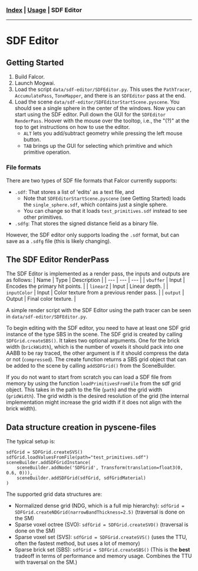 ### [Index](../index.md) | [Usage](./index.md) | SDF Editor

--------

# SDF Editor

## Getting Started
1. Build Falcor.
2. Launch Mogwai.
3. Load the script `data/sdf-editor/SDFEditor.py`. This uses the `PathTracer`, `AccumulatePass`, `ToneMapper`, and there is an `SDFEditor` pass at the end.
4. Load the scene `data/sdf-editor/SDFEditorStartScene.pyscene`. You should see a single sphere in the center of the windows. Now you can start using the SDF editor. Pull down the GUI for the `SDFEditor` `RenderPass`. Hoover with the mouse over the tooltop, i.e., the "(?)" at the top to get instructions on how to use the editor.
    - `ALT` lets you add/subtract geometry while pressing the left mouse button.
    - `TAB` brings up the GUI for selecting which primitive and which primitive operation.

### File formats
There are two types of SDF file formats that Falcor currently supports:
- `.sdf`: That stores a list of 'edits' as a text file, and
    - Note that `SDFEditorStartScene.pyscene` (see Getting Started) loads the `single_sphere.sdf`, which contains just a single sphere.
    - You can change so that it loads `test_primitives.sdf` instead to see other primitives.
- `.sdfg`: That stores the signed distance field as a binary file.

However, the SDF editor only supports loading the `.sdf` format, but can save as a `.sdfg` file (this is likely changing).

## The SDF Editor RenderPass

The SDF Editor is implemented as a render pass, the inputs and outputs are as follows:
| Name | Type | Description |
| --- | --- | --- |
| `vbuffer` | Input | Encodes the primary hit points. |
| `linearZ` | Input | Linear depth. |
| `inputColor` | Input | Color texture from a previous render pass. |
| `output` | Output | Final color texture. |

A simple render script with the SDF Editor using the path tracer can be seen in `data/sdf-editor/SDFEditor.py`.

To begin editing with the SDF editor, you need to have at least one SDF grid instance of the type SBS in the scene. The SDF grid is created by calling `SDFGrid.createSBS()`. It takes two optional arguments. One for the brick width (`brickWidth`), which is the number of voxels it should pack into one AABB to be ray traced, the other argument is if it should compress the data or not (`compressed`). The create function returns a SBS grid object that can be added to the scene by calling `addSDFGrid()` from the SceneBuilder.

If you do not want to start from scratch you can load a SDF file from memory by using the function `loadPrimitivesFromFile` from the sdf grid object. This takes in the path to the file (`path`) and the grid width (`gridWidth`). The grid width is the desired resolution of the grid (the internal implementation might increase the grid width if it does not align with the brick width).

## Data structure creation in pyscene-files
The typical setup is:
```
sdfGrid = SDFGrid.createSVS()
sdfGrid.loadValuesFromFile(path="test_primitives.sdf")
sceneBuilder.addSDFGridInstance(
    sceneBuilder.addNode('SDFGrid', Transform(translation=float3(0, 0.6, 0))),
    sceneBuilder.addSDFGrid(sdfGrid, sdfGridMaterial)
)
```
The supported grid data structures are:
- Normalized dense grid (NDG, which is a full mip hierarchy): `sdfGrid = SDFGrid.createNDGrid(narrowBandThickness=2.5)` (traversal is done on the SM)
- Sparse voxel octree (SVO): `sdfGrid = SDFGrid.createSVO()` (traversal is done on the SM)
- Sparse voxel set (SVS): `sdfGrid = SDFGrid.createSVS()` (uses the TTU, often the fastest method, but uses a lot of memory)
- Sparse brick set (SBS): `sdfGrid = SDFGrid.createSBS()` (This is the **best** tradeoff in terms of performance and memory usage. Combines the TTU with traversal on the SM.)

